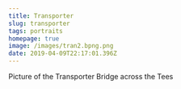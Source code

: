 ```yaml
---
title: Transporter
slug: transporter
tags: portraits
homepage: true
image: /images/tran2.bpng.png
date: 2019-04-09T22:17:01.396Z
---
```

Picture of the Transporter Bridge across the Tees
